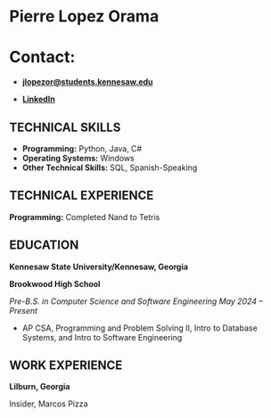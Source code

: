 # Pierre Lopez Orama


# Contact:
- **jlopezor@students.kennesaw.edu**

- **[LinkedIn](https://www.linkedin.com/in/jendry-pierre-lopez-orama-169419339/)**


## TECHNICAL SKILLS

- **Programming:** Python, Java, C#
- **Operating Systems:** Windows
- **Other Technical Skills:** SQL, Spanish-Speaking

## TECHNICAL EXPERIENCE

**Programming:** Completed Nand to Tetris

## EDUCATION

**Kennesaw State University/Kennesaw, Georgia**

**Brookwood High School**

_Pre-B.S. in Computer Science and Software Engineering May 2024 – Present_

- AP CSA, Programming and Problem Solving II, Intro to Database Systems, and Intro to Software Engineering

## WORK EXPERIENCE

**Lilburn, Georgia**

Insider, Marcos Pizza
